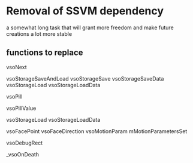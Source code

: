 # Removal of SSVM dependency

a somewhat long task that will grant more freedom and make future creations a lot more stable

## functions to replace

vsoNext

vsoStorageSaveAndLoad
	vsoStorageSave
		vsoStorageSaveData
	vsoStorageLoad
		vsoStorageLoadData

vsoPill

vsoPillValue

vsoStorageLoad
	vsoStorageLoadData

vsoFacePoint
	vsoFaceDirection
		vsoMotionParam
			mMotionParametersSet

vsoDebugRect

_vsoOnDeath

